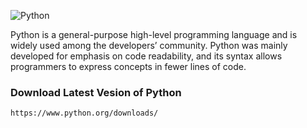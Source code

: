 ![Python](/home/sagar/Desktop/)

Python is a general-purpose high-level programming language and is widely used among the developers’ community. 
Python was mainly developed for emphasis on code readability, and its syntax allows programmers to express concepts in fewer lines of code.

### Download Latest Vesion of Python
```
https://www.python.org/downloads/
```
